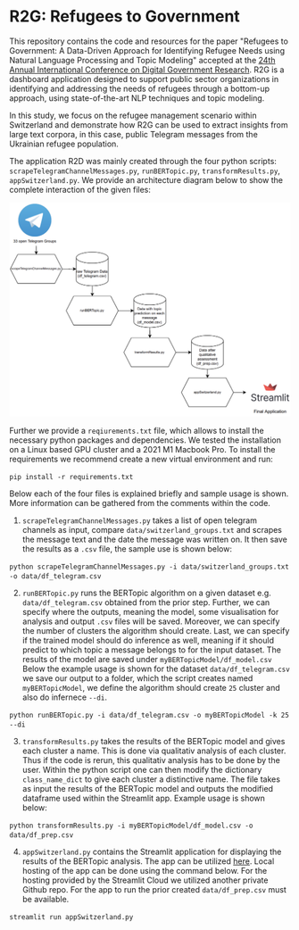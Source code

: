# R2G: Refugees to Government
This repository contains the code and resources for the paper "Refugees to Government: A Data-Driven Approach for Identifying Refugee Needs using Natural Language Processing and Topic Modeling" accepted at the [24th Annual International Conference on Digital Government Research](https://dgsociety.org/dgo-2023/conference/). R2G is a dashboard application designed to support public sector organizations in identifying and addressing the needs of refugees through a bottom-up approach, using state-of-the-art NLP techniques and topic modeling.

In this study, we focus on the refugee management scenario within Switzerland and demonstrate how R2G can be used to extract insights from large text corpora, in this case, public Telegram messages from the Ukrainian refugee population.

The application R2D was mainly created through the four python scripts: `scrapeTelegramChannelMessages.py`, `runBERTopic.py`, `transformResults.py`, `appSwitzerland.py`. We provide an architecture diagram below to show the complete interaction of the given files:

![architecture_diagram](/architecture_diagram/architecture_diagram.png "architecture_diagram")

Further we provide a `reqiurements.txt` file, which allows to install the necessary python packages and dependencies. We tested the installation on a Linux based GPU cluster and a 2021 M1 Macbook Pro. To install the requirements we recommend create a new virtual environment and run:

`pip install -r requirements.txt`

Below each of the four files is explained briefly and sample usage is shown. More information can be gathered from the comments within the code.

1. `scrapeTelegramChannelMessages.py` takes a list of open telegram channels as input, compare `data/switzerland_groups.txt` and scrapes the message text and the date the message was written on. It then save the results as a `.csv` file, the sample use is shown below:

`python scrapeTelegramChannelMessages.py -i data/switzerland_groups.txt -o data/df_telegram.csv`

2. `runBERTopic.py` runs the BERTopic algorithm on a given dataset e.g. `data/df_telegram.csv` obtained from the prior step. Further, we can specify where the outputs, meaning the model, some visualisation for analysis and output `.csv` files will be saved. Moreover, we can specify the number of clusters the algorithm should create. Last, we can specify if the trained model should do inference as well, meaning if it should predict to which topic a message belongs to for the input dataset. The results of the model are saved under `myBERTopicModel/df_model.csv` Below the example usage is shown for the dataset `data/df_telegram.csv` we save our output to a folder, which the script creates named `myBERTopicModel`, we define the algorithm should create `25` cluster and also do infernece `--di`.

`python runBERTopic.py -i data/df_telegram.csv -o myBERTopicModel -k 25 --di`

3. `transformResults.py` takes the results of the BERTopic model and gives each cluster a name. This is done via qualitativ analysis of each cluster. Thus if the code is rerun, this qualitativ analysis has to be done by the user. Within the python script one can then modify the dictionary `class_name_dict` to give each cluster a distinctive name. The file takes as input the results of the BERTopic model and outputs the modified dataframe used within the Streamlit app. Example usage is shown below:

`python transformResults.py -i myBERTopicModel/df_model.csv -o data/df_prep.csv`

4. `appSwitzerland.py` contains the Streamlit application for displaying the results of the BERTopic analysis. The app can be utilized [here](https://dgosubmission2023-r2g.streamlit.app/). Local hosting of the app can be done using the command below. For the hosting provided by the Streamlit Cloud we utilized another private Github repo. For the app to run the prior created `data/df_prep.csv` must be available.

`streamlit run appSwitzerland.py`
